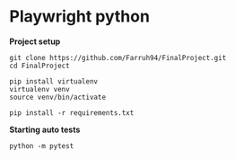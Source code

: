 # Playwright python


**Project setup**

```
git clone https://github.com/Farruh94/FinalProject.git
cd FinalProject

pip install virtualenv
virtualenv venv
source venv/bin/activate

pip install -r requirements.txt
```

**Starting auto tests**

```
python -m pytest
```